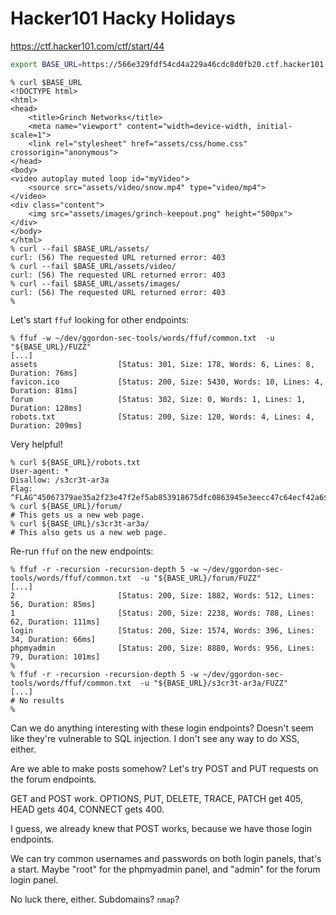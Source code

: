 # Hacker101 Hacky Holidays

https://ctf.hacker101.com/ctf/start/44

```bash
export BASE_URL=https://566e329fdf54cd4a229a46cdc8d0fb20.ctf.hacker101.com
```

```
% curl $BASE_URL
<!DOCTYPE html>
<html>
<head>
    <title>Grinch Networks</title>
    <meta name="viewport" content="width=device-width, initial-scale=1">
    <link rel="stylesheet" href="assets/css/home.css" crossorigin="anonymous">
</head>
<body>
<video autoplay muted loop id="myVideo">
    <source src="assets/video/snow.mp4" type="video/mp4">
</video>
<div class="content">
    <img src="assets/images/grinch-keepout.png" height="500px">
</div>
</body>
</html>
% curl --fail $BASE_URL/assets/
curl: (56) The requested URL returned error: 403
% curl --fail $BASE_URL/assets/video/
curl: (56) The requested URL returned error: 403
% curl --fail $BASE_URL/assets/images/
curl: (56) The requested URL returned error: 403
% 
```

Let's start `ffuf` looking for other endpoints:

```
% ffuf -w ~/dev/ggordon-sec-tools/words/ffuf/common.txt  -u "${BASE_URL}/FUZZ" 
[...]
assets                  [Status: 301, Size: 178, Words: 6, Lines: 8, Duration: 76ms]
favicon.ico             [Status: 200, Size: 5430, Words: 10, Lines: 4, Duration: 81ms]
forum                   [Status: 302, Size: 0, Words: 1, Lines: 1, Duration: 128ms]
robots.txt              [Status: 200, Size: 120, Words: 4, Lines: 4, Duration: 209ms]
```

Very helpful!

```
% curl ${BASE_URL}/robots.txt
User-agent: *
Disallow: /s3cr3t-ar3a
Flag: ^FLAG^45067379ae35a2f23e47f2ef5ab853918675dfc0863945e3eecc47c64ecf42a6$FLAG$
% curl ${BASE_URL}/forum/ 
# This gets us a new web page. 
% curl ${BASE_URL}/s3cr3t-ar3a/
# This also gets us a new web page. 
```

Re-run `ffuf` on the new endpoints:

```
% ffuf -r -recursion -recursion-depth 5 -w ~/dev/ggordon-sec-tools/words/ffuf/common.txt  -u "${BASE_URL}/forum/FUZZ" 
[...]
2                       [Status: 200, Size: 1882, Words: 512, Lines: 56, Duration: 85ms]
1                       [Status: 200, Size: 2238, Words: 788, Lines: 62, Duration: 111ms]
login                   [Status: 200, Size: 1574, Words: 396, Lines: 34, Duration: 66ms]
phpmyadmin              [Status: 200, Size: 8880, Words: 956, Lines: 79, Duration: 101ms]
%
% ffuf -r -recursion -recursion-depth 5 -w ~/dev/ggordon-sec-tools/words/ffuf/common.txt  -u "${BASE_URL}/s3cr3t-ar3a/FUZZ"
[...]
# No results
%
```

Can we do anything interesting with these login endpoints? Doesn't seem like they're 
vulnerable to SQL injection. I don't see any way to do XSS, either. 

Are we able to make posts somehow? Let's try POST and PUT requests on the forum endpoints.

GET and POST work. OPTIONS, PUT, DELETE, TRACE, PATCH get 405, HEAD gets 404, CONNECT gets 400.

I guess, we already knew that POST works, because we have those login endpoints. 

We can try common usernames and passwords on both login panels, that's a start. Maybe "root"
for the phpmyadmin panel, and "admin" for the forum login panel. 

No luck there, either. Subdomains? `nmap`? 
